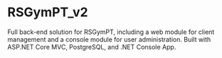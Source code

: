 # RSGymPT_v2
Full back-end solution for RSGymPT, including a web module for client management and a console module for user administration. Built with ASP.NET Core MVC, PostgreSQL, and .NET Console App.
